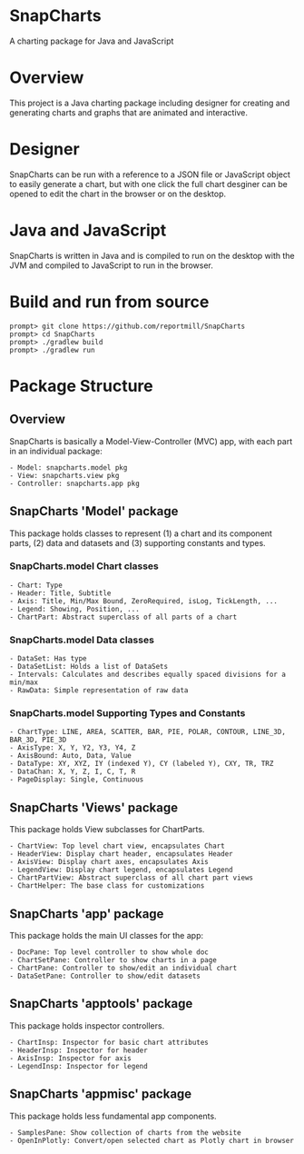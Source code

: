 # SnapCharts
A charting package for Java and JavaScript

# Overview
This project is a Java charting package including designer for creating and generating charts and graphs that are animated and interactive.

# Designer
SnapCharts can be run with a reference to a JSON file or JavaScript object to easily generate a chart, but with one click the full
chart desginer can be opened to edit the chart in the browser or on the desktop.

# Java and JavaScript
SnapCharts is written in Java and is compiled to run on the desktop with the JVM and compiled to JavaScript to run in the browser.

# Build and run from source

    prompt> git clone https://github.com/reportmill/SnapCharts
    prompt> cd SnapCharts
    prompt> ./gradlew build
    prompt> ./gradlew run 

# Package Structure

## Overview

SnapCharts is basically a Model-View-Controller (MVC) app, with each part in an individual package:

    - Model: snapcharts.model pkg
    - View: snapcharts.view pkg
    - Controller: snapcharts.app pkg

## SnapCharts 'Model' package

This package holds classes to represent (1) a chart and its component parts, (2) data and datasets and (3) supporting
constants and types.

### SnapCharts.model Chart classes

    - Chart: Type
    - Header: Title, Subtitle
    - Axis: Title, Min/Max Bound, ZeroRequired, isLog, TickLength, ...
    - Legend: Showing, Position, ...
    - ChartPart: Abstract superclass of all parts of a chart
    
### SnapCharts.model Data classes
 
    - DataSet: Has type
    - DataSetList: Holds a list of DataSets
    - Intervals: Calculates and describes equally spaced divisions for a min/max
    - RawData: Simple representation of raw data
    
### SnapCharts.model Supporting Types and Constants

    - ChartType: LINE, AREA, SCATTER, BAR, PIE, POLAR, CONTOUR, LINE_3D, BAR_3D, PIE_3D
    - AxisType: X, Y, Y2, Y3, Y4, Z
    - AxisBound: Auto, Data, Value
    - DataType: XY, XYZ, IY (indexed Y), CY (labeled Y), CXY, TR, TRZ
    - DataChan: X, Y, Z, I, C, T, R
    - PageDisplay: Single, Continuous
    
## SnapCharts 'Views' package

This package holds View subclasses for ChartParts.

    - ChartView: Top level chart view, encapsulates Chart
    - HeaderView: Display chart header, encapsulates Header
    - AxisView: Display chart axes, encapsulates Axis
    - LegendView: Display chart legend, encapsulates Legend
    - ChartPartView: Abstract superclass of all chart part views
    - ChartHelper: The base class for customizations
    
## SnapCharts 'app' package
    
This package holds the main UI classes for the app:

    - DocPane: Top level controller to show whole doc
    - ChartSetPane: Controller to show charts in a page
    - ChartPane: Controller to show/edit an individual chart
    - DataSetPane: Controller to show/edit datasets
    
## SnapCharts 'apptools' package
    
This package holds inspector controllers.

    - ChartInsp: Inspector for basic chart attributes
    - HeaderInsp: Inspector for header
    - AxisInsp: Inspector for axis
    - LegendInsp: Inspector for legend

## SnapCharts 'appmisc' package
    
This package holds less fundamental app components.

    - SamplesPane: Show collection of charts from the website
    - OpenInPlotly: Convert/open selected chart as Plotly chart in browser
    
